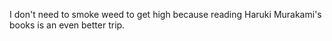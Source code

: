 I don't need to smoke weed to get high because reading Haruki Murakami's books is an even better trip.
